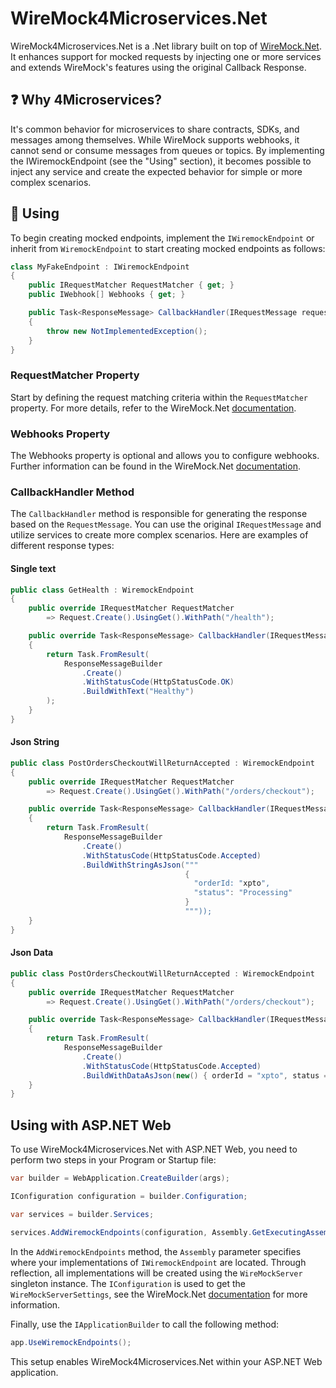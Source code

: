 # WireMock4Microservices.Net
WireMock4Microservices.Net is a .Net library built on top of [WireMock.Net](https://github.com/WireMock-Net/WireMock.Net). It enhances support for mocked requests by injecting one or more services and extends WireMock's features using the original Callback Response.

## :question: Why 4Microservices? 
It's common behavior for microservices to share contracts, SDKs, and messages among themselves. While WireMock supports webhooks, it cannot send or consume messages from queues or topics. By implementing the IWiremockEndpoint (see the "Using" section), it becomes possible to inject any service and create the expected behavior for simple or more complex scenarios.

## :page_facing_up: Using
To begin creating mocked endpoints, implement the `IWiremockEndpoint` or inherit from `WiremockEndpoint` to start creating mocked endpoints as follows:
```csharp
class MyFakeEndpoint : IWiremockEndpoint
{
    public IRequestMatcher RequestMatcher { get; }
    public IWebhook[] Webhooks { get; }

    public Task<ResponseMessage> CallbackHandler(IRequestMessage requestMessage)
    {
        throw new NotImplementedException();
    }
}
```

### RequestMatcher Property
Start by defining the request matching criteria within the `RequestMatcher` property. For more details, refer to the WireMock.Net [documentation](https://github.com/WireMock-Net/WireMock.Net/wiki/Request-Matching).

### Webhooks Property
The Webhooks property is optional and allows you to configure webhooks. Further information can be found in the WireMock.Net [documentation](https://github.com/WireMock-Net/WireMock.Net/wiki/Webhook).

### CallbackHandler Method
The `CallbackHandler` method is responsible for generating the response based on the `RequestMessage`. You can use the original `IRequestMessage` and utilize services to create more complex scenarios. Here are examples of different response types:

#### Single text
```csharp
public class GetHealth : WiremockEndpoint
{
    public override IRequestMatcher RequestMatcher
        => Request.Create().UsingGet().WithPath("/health");

    public override Task<ResponseMessage> CallbackHandler(IRequestMessage requestMessage)
    {
        return Task.FromResult(
            ResponseMessageBuilder
                .Create()
                .WithStatusCode(HttpStatusCode.OK)
                .BuildWithText("Healthy")
        );
    }
}
```

#### Json String
```csharp
public class PostOrdersCheckoutWillReturnAccepted : WiremockEndpoint
{
    public override IRequestMatcher RequestMatcher
        => Request.Create().UsingGet().WithPath("/orders/checkout");

    public override Task<ResponseMessage> CallbackHandler(IRequestMessage requestMessage)
    {
        return Task.FromResult(
            ResponseMessageBuilder
                .Create()
                .WithStatusCode(HttpStatusCode.Accepted)
                .BuildWithStringAsJson("""
                                       {
                                         "orderId: "xpto",
                                         "status": "Processing"
                                       }
                                       """));
    }
}
```

#### Json Data
```csharp
public class PostOrdersCheckoutWillReturnAccepted : WiremockEndpoint
{
    public override IRequestMatcher RequestMatcher
        => Request.Create().UsingGet().WithPath("/orders/checkout");

    public override Task<ResponseMessage> CallbackHandler(IRequestMessage requestMessage)
    {
        return Task.FromResult(
            ResponseMessageBuilder
                .Create()
                .WithStatusCode(HttpStatusCode.Accepted)
                .BuildWithDataAsJson(new() { orderId = "xpto", status = "Processing" }));
    }
}
```

## Using with ASP.NET Web
To use WireMock4Microservices.Net with ASP.NET Web, you need to perform two steps in your Program or Startup file:

```csharp
var builder = WebApplication.CreateBuilder(args);

IConfiguration configuration = builder.Configuration;

var services = builder.Services;

services.AddWiremockEndpoints(configuration, Assembly.GetExecutingAssembly());
```

In the `AddWiremockEndpoints` method, the `Assembly` parameter specifies where your implementations of `IWiremockEndpoint` are located. Through reflection, all implementations will be created using the `WireMockServer` singleton instance. 
The `IConfiguration` is used to get the `WireMockServerSettings`, see the WireMock.Net [documentation](https://github.com/WireMock-Net/WireMock.Net/wiki/Settings) for more information.

Finally, use the `IApplicationBuilder` to call the following method:

```csharp
app.UseWiremockEndpoints();
```

This setup enables WireMock4Microservices.Net within your ASP.NET Web application.